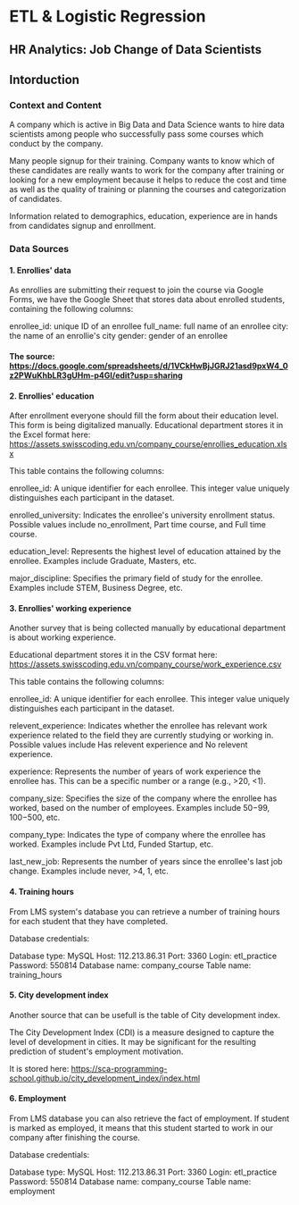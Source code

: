 # ETL & Logistic Regression
## HR Analytics: Job Change of Data Scientists

## Intorduction
### Context and Content

A company which is active in Big Data and Data Science wants to hire data scientists among people who successfully pass some courses which conduct by the company.

Many people signup for their training. Company wants to know which of these candidates are really wants to work for the company after training or looking for a new employment because it helps to reduce the cost and time as well as the quality of training or planning the courses and categorization of candidates.

Information related to demographics, education, experience are in hands from candidates signup and enrollment.

### Data Sources
#### 1. Enrollies' data
As enrollies are submitting their request to join the course via Google Forms, we have the Google Sheet that stores data about enrolled students, containing the following columns:

enrollee_id: unique ID of an enrollee
full_name: full name of an enrollee
city: the name of an enrollie's city
gender: gender of an enrollee
#### The source: https://docs.google.com/spreadsheets/d/1VCkHwBjJGRJ21asd9pxW4_0z2PWuKhbLR3gUHm-p4GI/edit?usp=sharing

#### 2. Enrollies' education
After enrollment everyone should fill the form about their education level. This form is being digitalized manually. Educational department stores it in the Excel format here: https://assets.swisscoding.edu.vn/company_course/enrollies_education.xlsx

This table contains the following columns:

enrollee_id: A unique identifier for each enrollee. This integer value uniquely distinguishes each participant in the dataset.

enrolled_university: Indicates the enrollee's university enrollment status. Possible values include no_enrollment, Part time course, and Full time course.

education_level: Represents the highest level of education attained by the enrollee. Examples include Graduate, Masters, etc.

major_discipline: Specifies the primary field of study for the enrollee. Examples include STEM, Business Degree, etc.

#### 3. Enrollies' working experience
Another survey that is being collected manually by educational department is about working experience.

Educational department stores it in the CSV format here: https://assets.swisscoding.edu.vn/company_course/work_experience.csv

This table contains the following columns:

enrollee_id: A unique identifier for each enrollee. This integer value uniquely distinguishes each participant in the dataset.

relevent_experience: Indicates whether the enrollee has relevant work experience related to the field they are currently studying or working in. Possible values include Has relevent experience and No relevent experience.

experience: Represents the number of years of work experience the enrollee has. This can be a specific number or a range (e.g., >20, <1).

company_size: Specifies the size of the company where the enrollee has worked, based on the number of employees. Examples include 50−99, 100−500, etc.

company_type: Indicates the type of company where the enrollee has worked. Examples include Pvt Ltd, Funded Startup, etc.

last_new_job: Represents the number of years since the enrollee's last job change. Examples include never, >4, 1, etc.

#### 4. Training hours
From LMS system's database you can retrieve a number of training hours for each student that they have completed.

Database credentials:

Database type: MySQL
Host: 112.213.86.31
Port: 3360
Login: etl_practice
Password: 550814
Database name: company_course
Table name: training_hours
#### 5. City development index
Another source that can be usefull is the table of City development index.

The City Development Index (CDI) is a measure designed to capture the level of development in cities. It may be significant for the resulting prediction of student's employment motivation.

It is stored here: https://sca-programming-school.github.io/city_development_index/index.html

#### 6. Employment
From LMS database you can also retrieve the fact of employment. If student is marked as employed, it means that this student started to work in our company after finishing the course.

Database credentials:

Database type: MySQL
Host: 112.213.86.31
Port: 3360
Login: etl_practice
Password: 550814
Database name: company_course
Table name: employment
